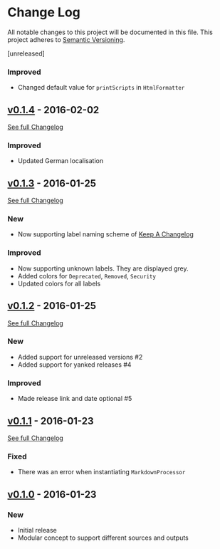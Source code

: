 # Change Log
All notable changes to this project will be documented in this file.
This project adheres to [Semantic Versioning](http://semver.org/).

[unreleased]
### Improved
- Changed default value for `printScripts` in `HtmlFormatter`

## [v0.1.4](https://github.com/Syonix/changelog-viewer/releases/tag/v0.1.4) - 2016-02-02
[See full Changelog](https://github.com/Syonix/changelog-viewer/compare/v0.1.3...v0.1.4)

### Improved
- Updated German localisation

## [v0.1.3](https://github.com/Syonix/changelog-viewer/releases/tag/v0.1.3) - 2016-01-25
[See full Changelog](https://github.com/Syonix/changelog-viewer/compare/v0.1.2...v0.1.3)

### New
- Now supporting label naming scheme of [Keep A Changelog](http://keepachangelog.com/)

### Improved
- Now supporting unknown labels. They are displayed grey.
- Added colors for `Deprecated`, `Removed`, `Security`
- Updated colors for all labels


## [v0.1.2](https://github.com/Syonix/changelog-viewer/releases/tag/v0.1.2) - 2016-01-25
[See full Changelog](https://github.com/Syonix/changelog-viewer/compare/v0.1.1...v0.1.2)

### New
- Added support for unreleased versions #2
- Added support for yanked releases #4

### Improved
- Made release link and date optional #5

## [v0.1.1](https://github.com/Syonix/changelog-viewer/releases/tag/v0.1.1) - 2016-01-23
[See full Changelog](https://github.com/Syonix/changelog-viewer/compare/v0.1.0...v0.1.1)

### Fixed
- There was an error when instantiating `MarkdownProcessor`

## [v0.1.0](https://github.com/Syonix/changelog-viewer/releases/tag/v0.1.0) - 2016-01-23

### New
- Initial release
- Modular concept to support different sources and outputs
